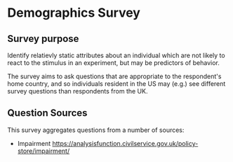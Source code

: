 # Demographics Survey

## Survey purpose
Identify relatievly static attributes about an individual which are not likely to react to the stimulus in an experiment, but may be predictors of behavior.

The survey aims to ask questions that are appropriate to the respondent's home country, and so individuals resident in the US may (e.g.) see different survey questions than respondents from the UK.

## Question Sources
This survey aggregates questions from a number of sources:

- Impairment https://analysisfunction.civilservice.gov.uk/policy-store/impairment/